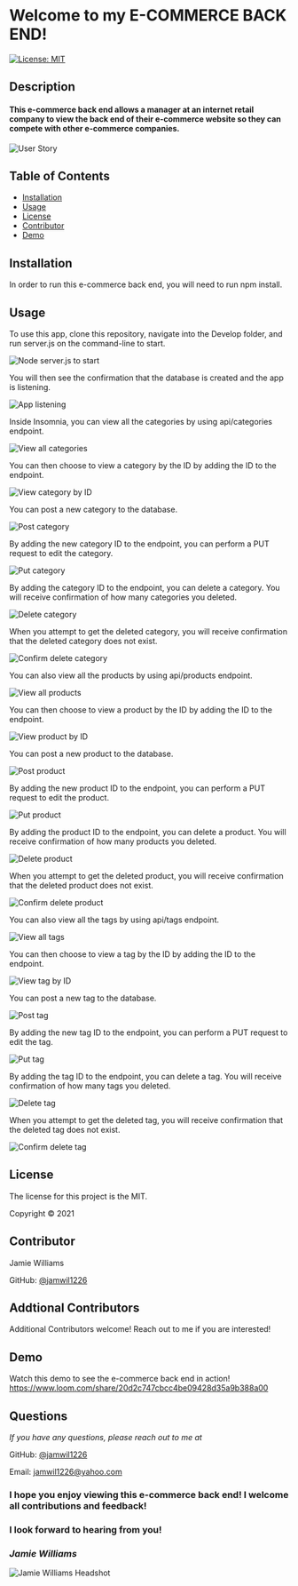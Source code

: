 # Welcome to my E-COMMERCE BACK END!

[![License: MIT](https://img.shields.io/badge/License-MIT-yellow.svg)](https://opensource.org/licenses/MIT)

## Description

#### This e-commerce back end allows a manager at an internet retail company to view the back end of their e-commerce website so they can compete with other e-commerce companies. 
![User Story](./images/user-story.png)

## Table of Contents
* [Installation](#installation)
* [Usage](#usage)
* [License](#license)
* [Contributor](#contributor)
* [Demo](#demo)

## Installation
In order to run this e-commerce back end, you will need to run npm install.

## Usage
To use this app, clone this repository, navigate into the Develop folder, and run server.js on the command-line to start.

![Node server.js to start](./images/node-server.png)

You will then see the confirmation that the database is created and the app is listening.

![App listening](./images/app-listening.png)

Inside Insomnia, you can view all the categories by using api/categories endpoint. 

![View all categories](./images/all-categories.png)

You can then choose to view a category by the ID by adding the ID to the endpoint.

![View category by ID](./images/category-by-id.png)

You can post a new category to the database.

![Post category](./images/post-categories.png)

By adding the new category ID to the endpoint, you can perform a PUT request to edit the category.

![Put category](./images/confirm-put-categories.png)

By adding the category ID to the endpoint, you can delete a category. You will receive confirmation of how many categories you deleted.

![Delete category](./images/delete-categories.png)

When you attempt to get the deleted category, you will receive confirmation that the deleted category does not exist.

![Confirm delete category](./images/confirm-delete-categories.png)

You can also view all the products by using api/products endpoint. 

![View all products](./images/all-products.png)

You can then choose to view a product by the ID by adding the ID to the endpoint.

![View product by ID](./images/product-by-id.png)

You can post a new product to the database.

![Post product](./images/post-products.png)

By adding the new product ID to the endpoint, you can perform a PUT request to edit the product.

![Put product](./images/confirm-put-products.png)

By adding the product ID to the endpoint, you can delete a product. You will receive confirmation of how many products you deleted.

![Delete product](./images/delete-products.png)


When you attempt to get the deleted product, you will receive confirmation that the deleted product does not exist.

![Confirm delete product](./images/confirm-delete-products.png)

You can also view all the tags by using api/tags endpoint. 

![View all tags](./images/all-tags.png)

You can then choose to view a tag by the ID by adding the ID to the endpoint.

![View tag by ID](./images/tag-by-id.png)

You can post a new tag to the database.

![Post tag](./images/post-tag.png)

By adding the new tag ID to the endpoint, you can perform a PUT request to edit the tag.

![Put tag](./images/confirm-put-tags.png)

By adding the tag ID to the endpoint, you can delete a tag. You will receive confirmation of how many tags you deleted.

![Delete tag](./images/delete-tags.png)


When you attempt to get the deleted tag, you will receive confirmation that the deleted tag does not exist.

![Confirm delete tag](./images/confirm-delete-tags.png)


## License
The license for this project is the MIT.

Copyright © 2021

## Contributor
Jamie Williams

GitHub: [@jamwil1226](https://github.com/jamwil1226/)

## Addtional Contributors
Additional Contributors welcome! Reach out to me if you are interested!

## Demo
Watch this demo to see the e-commerce back end in action!
https://www.loom.com/share/20d2c747cbcc4be09428d35a9b388a00


## Questions
*If you have any questions, please reach out to me at* 

GitHub: [@jamwil1226](https://github.com/jamwil1226/)

Email: [jamwil1226@yahoo.com](mailto:jamwil1226@yahoo.com)


### I hope you enjoy viewing this e-commerce back end! I welcome all contributions and feedback!

### I look forward to hearing from you!

### _Jamie Williams_ 

![Jamie Williams Headshot](./images/jamie-headshot-resized.png)



